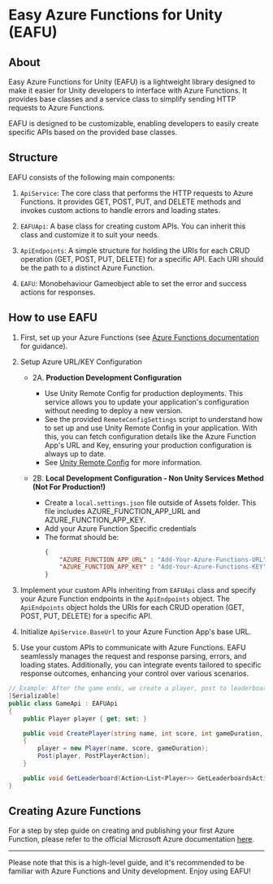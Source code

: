 # Easy Azure Functions for Unity (EAFU)

## About

Easy Azure Functions for Unity (EAFU) is a lightweight library designed to make it easier for Unity developers to interface with Azure Functions. It provides base classes and a service class to simplify sending HTTP requests to Azure Functions.

EAFU is designed to be customizable, enabling developers to easily create specific APIs based on the provided base classes.



## Structure
EAFU consists of the following main components:

1. `ApiService`: The core class that performs the HTTP requests to Azure Functions. It provides GET, POST, PUT, and DELETE methods and invokes custom actions to handle errors and loading states.

2. `EAFUApi`: A base class for creating custom APIs. You can inherit this class and customize it to suit your needs.

3. `ApiEndpoints`: A simple structure for holding the URIs for each CRUD operation (GET, POST, PUT, DELETE) for a specific API. Each URI should be the path to a distinct Azure Function.

4. `EAFU`: Monobehaviour Gameobject able to set the error and success actions for responses.

## How to use EAFU

1. First, set up your Azure Functions (see [Azure Functions documentation](https://docs.microsoft.com/en-us/azure/azure-functions/) for guidance).

2. Setup Azure URL/KEY Configuration
    - 2A. **Production Development Configuration** 
        - Use Unity Remote Config for production deployments. This service allows you to update your application's configuration without needing to deploy a new version. 
        - See the provided `RemoteConfigSettings` script to understand how to set up and use Unity Remote Config in your application. With this, you can fetch configuration details like the Azure Function App's URL and Key, ensuring your production configuration is always up to date.
        - See [Unity Remote Config](https://docs.unity3d.com/Packages/com.unity.remote-config@3.3/manual/index.html) for more information.

    - 2B. **Local Development Configuration - Non Unity Services Method (Not For Production!)** 
        - Create a `local.settings.json` file outside of Assets folder. This file includes AZURE_FUNCTION_APP_URL and AZURE_FUNCTION_APP_KEY.
        - Add your Azure Function Specific credentials
        - The format should be:
            ```json
            {
                "AZURE_FUNCTION_APP_URL" : "Add-Your-Azure-Functions-URL",
                "AZURE_FUNCTION_APP_KEY" : "Add-Your-Azure-Functions-KEY"
            }
            ```
3. Implement your custom APIs inheriting from `EAFUApi` class and specify your Azure Function endpoints in the `ApiEndpoints` object. The `ApiEndpoints` object holds the URIs for each CRUD operation (GET, POST, PUT, DELETE) for a specific API.

4. Initialize `ApiService.BaseUrl` to your Azure Function App's base URL.

5. Use your custom APIs to communicate with Azure Functions. EAFU seamlessly manages the request and response parsing, errors, and loading states. Additionally, you can integrate events tailored to specific response outcomes, enhancing your control over various scenarios.

```csharp
// Example: After the game ends, we create a player, post to leaderboards, and execute an action from the response
[Serializable]
public class GameApi : EAFUApi
{
    public Player player { get; set; }

    public void CreatePlayer(string name, int score, int gameDuration, Action<object> PostPlayerAction)
    {
        player = new Player(name, score, gameDuration);
        Post(player, PostPlayerAction);
    }

    public void GetLeaderboard(Action<List<Player>> GetLeaderboardsAction) => Get(GetLeaderboardsAction);
}
```

## Creating Azure Functions

For a step by step guide on creating and publishing your first Azure Function, please refer to the official Microsoft Azure documentation [here](https://docs.microsoft.com/en-us/azure/azure-functions/create-first-function-vs-code-csharp).

---

Please note that this is a high-level guide, and it's recommended to be familiar with Azure Functions and Unity development. Enjoy using EAFU!
